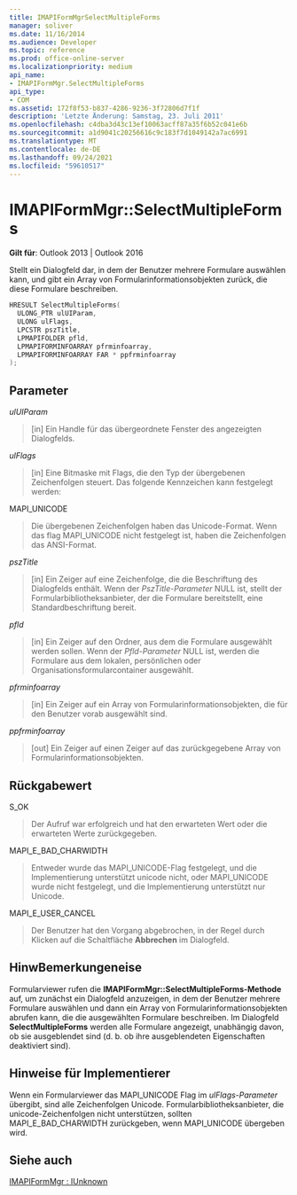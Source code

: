 ```yaml
---
title: IMAPIFormMgrSelectMultipleForms
manager: soliver
ms.date: 11/16/2014
ms.audience: Developer
ms.topic: reference
ms.prod: office-online-server
ms.localizationpriority: medium
api_name:
- IMAPIFormMgr.SelectMultipleForms
api_type:
- COM
ms.assetid: 172f8f53-b837-4286-9236-3f72806d7f1f
description: 'Letzte Änderung: Samstag, 23. Juli 2011'
ms.openlocfilehash: c4dba3d43c13ef10063acff87a35f6b52c041e6b
ms.sourcegitcommit: a1d9041c20256616c9c183f7d1049142a7ac6991
ms.translationtype: MT
ms.contentlocale: de-DE
ms.lasthandoff: 09/24/2021
ms.locfileid: "59610517"
---
```

# <a name="imapiformmgrselectmultipleforms"></a>IMAPIFormMgr::SelectMultipleForms

  
  
**Gilt für**: Outlook 2013 | Outlook 2016 
  
Stellt ein Dialogfeld dar, in dem der Benutzer mehrere Formulare auswählen kann, und gibt ein Array von Formularinformationsobjekten zurück, die diese Formulare beschreiben.
  
```cpp
HRESULT SelectMultipleForms(
  ULONG_PTR ulUIParam,
  ULONG ulFlags,
  LPCSTR pszTitle,
  LPMAPIFOLDER pfld,
  LPMAPIFORMINFOARRAY pfrminfoarray,
  LPMAPIFORMINFOARRAY FAR * ppfrminfoarray
);
```

## <a name="parameters"></a>Parameter

 _ulUIParam_
  
> [in] Ein Handle für das übergeordnete Fenster des angezeigten Dialogfelds. 
    
 _ulFlags_
  
> [in] Eine Bitmaske mit Flags, die den Typ der übergebenen Zeichenfolgen steuert. Das folgende Kennzeichen kann festgelegt werden:
    
MAPI_UNICODE 
  
> Die übergebenen Zeichenfolgen haben das Unicode-Format. Wenn das flag MAPI_UNICODE nicht festgelegt ist, haben die Zeichenfolgen das ANSI-Format.
    
 _pszTitle_
  
> [in] Ein Zeiger auf eine Zeichenfolge, die die Beschriftung des Dialogfelds enthält. Wenn der  _PszTitle-Parameter_ NULL ist, stellt der Formularbibliotheksanbieter, der die Formulare bereitstellt, eine Standardbeschriftung bereit. 
    
 _pfld_
  
> [in] Ein Zeiger auf den Ordner, aus dem die Formulare ausgewählt werden sollen. Wenn der  _Pfld-Parameter_ NULL ist, werden die Formulare aus dem lokalen, persönlichen oder Organisationsformularcontainer ausgewählt. 
    
 _pfrminfoarray_
  
> [in] Ein Zeiger auf ein Array von Formularinformationsobjekten, die für den Benutzer vorab ausgewählt sind.
    
 _ppfrminfoarray_
  
> [out] Ein Zeiger auf einen Zeiger auf das zurückgegebene Array von Formularinformationsobjekten.
    
## <a name="return-value"></a>Rückgabewert

S_OK 
  
> Der Aufruf war erfolgreich und hat den erwarteten Wert oder die erwarteten Werte zurückgegeben.
    
MAPI_E_BAD_CHARWIDTH 
  
> Entweder wurde das MAPI_UNICODE-Flag festgelegt, und die Implementierung unterstützt unicode nicht, oder MAPI_UNICODE wurde nicht festgelegt, und die Implementierung unterstützt nur Unicode.
    
MAPI_E_USER_CANCEL 
  
> Der Benutzer hat den Vorgang abgebrochen, in der Regel durch Klicken auf die Schaltfläche **Abbrechen** im Dialogfeld. 
    
## <a name="remarks"></a>HinwBemerkungeneise

Formularviewer rufen die **IMAPIFormMgr::SelectMultipleForms-Methode** auf, um zunächst ein Dialogfeld anzuzeigen, in dem der Benutzer mehrere Formulare auswählen und dann ein Array von Formularinformationsobjekten abrufen kann, die die ausgewählten Formulare beschreiben. Im Dialogfeld **SelectMultipleForms** werden alle Formulare angezeigt, unabhängig davon, ob sie ausgeblendet sind (d. b. ob ihre ausgeblendeten Eigenschaften deaktiviert sind). 
  
## <a name="notes-to-implementers"></a>Hinweise für Implementierer

Wenn ein Formularviewer das MAPI_UNICODE Flag im  _ulFlags-Parameter_ übergibt, sind alle Zeichenfolgen Unicode. Formularbibliotheksanbieter, die unicode-Zeichenfolgen nicht unterstützen, sollten MAPI_E_BAD_CHARWIDTH zurückgeben, wenn MAPI_UNICODE übergeben wird. 
  
## <a name="see-also"></a>Siehe auch



[IMAPIFormMgr : IUnknown](imapiformmgriunknown.md)

